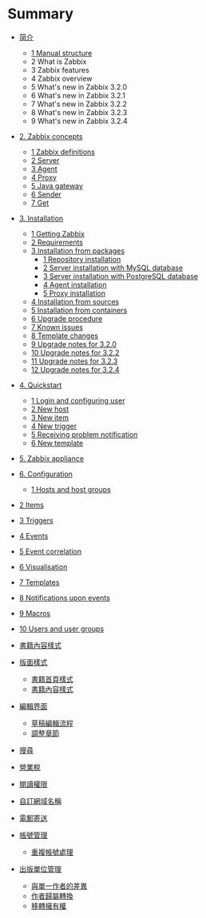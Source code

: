 # Summary

* [简介](README.md)
  * [1 Manual structure](manual/introduction/manual_structure.md)
  * 2 What is Zabbix
  * 3 Zabbix features
  * 4 Zabbix overview
  * 5 What's new in Zabbix 3.2.0
  * 6 What's new in Zabbix 3.2.1
  * 7 What's new in Zabbix 3.2.2
  * 8 What's new in Zabbix 3.2.3
  * 9 What's new in Zabbix 3.2.4
* [2. Zabbix concepts](manual/concepts/README.md)
  * [1 Zabbix definitions](manual/concepts/definitions.md)
  * [2 Server](format/introduction.md)
  * [3 Agent](format/chapters.md)
  * [4 Proxy](format/markdown.md)
  * [5 Java gateway](manual/concepts/java.md)
  * [6 Sender](format/cover.md)
  * [7 Get](format/languages.md)
* [3. Installation](manual/installation/index.md)
  * [1 Getting Zabbix](manual/installation/getting_zabbix.md)
  * [2 Requirements](manual/installation/requirements.md)
  * [3 Installation from packages](manual/installation/install_from_packages.md)
    * [1 Repository installation](manual/installation/install_from_packages/repository_installation.md)
    * [2 Server installation with MySQL database](manual/installation/install_from_packages/server_installation_with_mysql.md)
    * [3 Server installation with PostgreSQL database](manual/installation/install_from_packages/server_installation_with_postgresql.md)
    * [4 Agent installation](manual/installation/install_from_packages/agent_installation.md)
    * [5 Proxy installation](manual/installation/install_from_packages/proxy_installation.md)
  * [4 Installation from sources](manual/installation/install.md)
  * [5 Installation from containers](manual/installation/containers.md)
  * [6 Upgrade procedure](manual/installation/upgrade.md)
  * [7 Known issues](manual/installation/known_issues.md)
  * [8 Template changes](https://www.zabbix.com/documentation/3.2/manual/installation/template_changes)
  * [9 Upgrade notes for 3.2.0](https://www.zabbix.com/documentation/3.2/manual/installation/upgrade_notes_320)
  * [10 Upgrade notes for 3.2.2](manual/installation/upgrade_notes_322.md)
  * [11 Upgrade notes for 3.2.3](manual/installation/upgrade_notes_323.md)
  * [12 Upgrade notes for 3.2.4](manual/installation/upgrade_notes_324.md)
* [4. Quickstart](manual/quickstart.md)
  * [1 Login and configuring user](manual/quickstart/login.md)
  * [2 New host](manual/quickstart/host.md)
  * [3 New item](manual/quickstart/item.md)
  * [4 New trigger](https://www.zabbix.com/documentation/3.2/manual/quickstart/trigger)
  * [5 Receiving problem notification](https://www.zabbix.com/documentation/3.2/manual/quickstart/notification)
  * [6 New template](https://www.zabbix.com/documentation/3.2/manual/quickstart/template)
  
* [5. Zabbix appliance](manual/appliance.md)

* [6. Configuration](https://www.zabbix.com/documentation/3.2/manual/config)
  * [1 Hosts and host groups](https://www.zabbix.com/documentation/3.2/manual/config/hosts)
 * [2 Items](https://www.zabbix.com/documentation/3.2/manual/config/items)
 * [3 Triggers](https://www.zabbix.com/documentation/3.2/manual/config/triggers)
  * [4 Events](https://www.zabbix.com/documentation/3.2/manual/config/events)
  * [5 Event correlation](https://www.zabbix.com/documentation/3.2/manual/config/event_correlation)
  * [6 Visualisation](https://www.zabbix.com/documentation/3.2/manual/config/visualisation)
 * [7 Templates](https://www.zabbix.com/documentation/3.2/manual/config/templates)
 * [8 Notifications upon events](https://www.zabbix.com/documentation/3.2/manual/config/notifications)
  * [9 Macros](https://www.zabbix.com/documentation/3.2/manual/config/macros)
  * [10 Users and user groups](https://www.zabbix.com/documentation/3.2/manual/config/users_and_usergroups)

  * [書籍內容樣式](styling/book.md)

* [版面樣式](#)

  * [書籍首頁樣式](#)
  * [書籍內容樣式](#)

* [編輯界面](editor/README.md)

  * [草稿編輯流程](editor/draft.md)
  * [調整章節](editor/chapters.md)

* [搜尋](platform/search.md)

* [營業稅](platform/taxes.md)

* [閱讀權限](platform/visibility.md)

* [自訂網域名稱](platform/domains.md)

* [電郵寄送](platform/mailing.md)

* [帳號管理](account/README.md)

  * [重複帳號處理](account/duplicate.md)

* [出版單位管理](platform/organizations/README.md)

  * [與單一作者的差異](platform/organizations/differences.md)
  * [作者歸屬轉換](platform/organizations/convert.md)
  * [移轉擁有權](platform/organizations/ownership.md)



